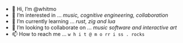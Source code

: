 - 👋 Hi, I’m @whitmo
- 👀 I’m interested in ...
  _music, cognitive engineering, collaboration_
- 🌱 I’m currently learning ...
   _rust, zig and lua_
- 💞️ I’m looking to collaborate on ...
  _music software and interactive art_
- 📫 How to reach me ...
  `w h i t @ m o rr i ss . rocks`

<!---
whitmo/whitmo is a ✨ special ✨ repository because its `README.md` (this file) appears on your GitHub profile.
You can click the Preview link to take a look at your changes.
--->

